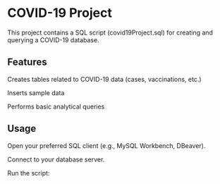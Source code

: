# COVID-19 Project
This project contains a SQL script (covid19Project.sql) for creating and querying a COVID-19 database.

## Features
Creates tables related to COVID-19 data (cases, vaccinations, etc.)

Inserts sample data

Performs basic analytical queries

## Usage
Open your preferred SQL client (e.g., MySQL Workbench, DBeaver).

Connect to your database server.

Run the script:
